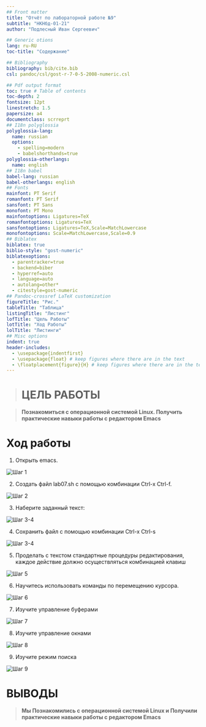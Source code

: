 ```yaml
---
## Front matter
title: "Отчёт по лабораторной работе №9"
subtitle: "НКНбд-01-21"
author: "Подлесный Иван Сергеевич"

## Generic otions
lang: ru-RU
toc-title: "Содержание"

## Bibliography
bibliography: bib/cite.bib
csl: pandoc/csl/gost-r-7-0-5-2008-numeric.csl

## Pdf output format
toc: true # Table of contents
toc-depth: 2
fontsize: 12pt
linestretch: 1.5
papersize: a4
documentclass: scrreprt
## I18n polyglossia
polyglossia-lang:
  name: russian
  options:
	- spelling=modern
	- babelshorthands=true
polyglossia-otherlangs:
  name: english
## I18n babel
babel-lang: russian
babel-otherlangs: english
## Fonts
mainfont: PT Serif
romanfont: PT Serif
sansfont: PT Sans
monofont: PT Mono
mainfontoptions: Ligatures=TeX
romanfontoptions: Ligatures=TeX
sansfontoptions: Ligatures=TeX,Scale=MatchLowercase
monofontoptions: Scale=MatchLowercase,Scale=0.9
## Biblatex
biblatex: true
biblio-style: "gost-numeric"
biblatexoptions:
  - parentracker=true
  - backend=biber
  - hyperref=auto
  - language=auto
  - autolang=other*
  - citestyle=gost-numeric
## Pandoc-crossref LaTeX customization
figureTitle: "Рис."
tableTitle: "Таблица"
listingTitle: "Листинг"
lofTitle: "Цель Работы"
lotTitle: "Ход Работы"
lolTitle: "Листинги"
## Misc options
indent: true
header-includes:
  - \usepackage{indentfirst}
  - \usepackage{float} # keep figures where there are in the text
  - \floatplacement{figure}{H} # keep figures where there are in the text
---
```




># ЦЕЛЬ РАБОТЫ

>**Познакомиться с операционной системой Linux. Получить практические навыки работы с редактором Emacs**

# Ход работы

1. Открыть emacs.

![Шаг 1](1.jpg)

2. Создать файл lab07.sh с помощью комбинации Ctrl-x Ctrl-f.

![Шаг 2](2.jpg)

3. Наберите заданный текст:

![Шаг 3-4](3-4.jpg)

4. Сохранить файл с помощью комбинации Ctrl-x Ctrl-s 
  
![Шаг 3-4](3-4.jpg)

5. Проделать с текстом стандартные процедуры редактирования, каждое действие должно осуществляться комбинацией клавиш

![Шаг 5](5.jpg)

6. Научитесь использовать команды по перемещению курсора.

![Шаг 6](6.jpg)

7. Изучите управление буферами

![Шаг 7](7.jpg)

8. Изучите управление окнами

![Шаг 8](8.jpg)

9. Изучите режим поиска

![Шаг 9](9.jpg)


# ВЫВОДЫ

>**Мы Познакомились с операционной системой Linux и Получили практические навыки работы с редактором Emacs**